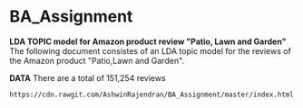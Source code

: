 # BA_Assignment
**LDA TOPIC model for Amazon product review "Patio, Lawn and Garden"**
The following document consistes of an LDA topic model for the reviews of the Amazon product "Patio,Lawn and Garden".

**DATA**
There are a total of 151,254 reviews 
```
https://cdn.rawgit.com/AshwinRajendran/BA_Assignment/master/index.html
```
